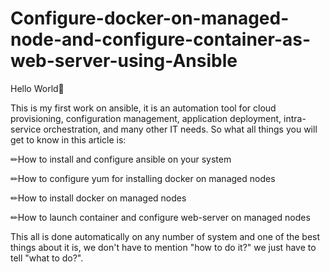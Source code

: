 # Configure-docker-on-managed-node-and-configure-container-as-web-server-using-Ansible
Hello World🌟

This is my first work on ansible, it is an automation tool for cloud provisioning, configuration management, application deployment, intra-service orchestration, and many other IT needs. So what all things you will get to know in this article is:

✏How to install and configure ansible on your system

✏How to configure yum for installing docker on managed nodes

✏How to install docker on managed nodes

✏How to launch container and configure web-server on managed nodes


This all is done automatically on any number of system and one of the best things about it is, we don't have to mention "how to do it?" we just have to tell "what to do?".

